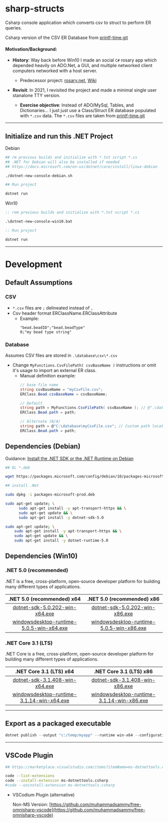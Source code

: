 # sharp-structs

Csharp console application which converts csv to struct to perform ER queries.

Csharp version of the CSV ER Database from [printf-time.git](https://github.com/mezcel/printf-time.git)

#### Motivation/Background:

- **History**: Way back before Win10 I made an social ```C#``` rosary app which depended heavily on ADO.Net, a GUI, and multiple networked client computers networked with a host server.
    - Predecessor project: [rosary.net](https://github.com/mezcel/rosary.net), [Wiki](https://mezcel.wixsite.com/rosary)

- **Revisit**: In 2021, I revisited the project and made a minimal single user stanalone TTY version.
    - **Exercise objective**: Instead of ADO/MySql, Tables, and Dictionaries... I just just use a Class/Struct ER database populated with ```*.csv``` data. The ```*.csv``` files are taken from [printf-time.git](https://github.com/mezcel/printf-time.git)

---

## Initialize and run this .NET Project

Debian
```bash
## rm previous builds and initialize with *.txt script *.cs
## .NET for Debian will also be installed if needed
## https://docs.microsoft.com/en-us/dotnet/core/install/linux-debian

./dotnet-new-console-debian.sh

## Run project

dotnet run
```

Win10
```bat
:: rem previous builds and initialize with *.txt script *.cs

.\dotnet-new-console-win10.bat

:: Run project

dotnet run
```

---

# Development

## Default Assumptions

### CSV

* ```*.csv``` files are ```;``` delineated instead of ```,```
* Csv header format ERClassName.ERClassAttribute
    * Example:
        ```csv
        "bead.beadID";"bead.beadType"
        0;"my bead type string"
        ```

### Database

Assumes CSV files are stored in ```.\database\csv\*.csv```

* Change ```MyFunctions.CsvFilePath( csvBaseName )``` instructions or omit it's usage to import an external ER class.
    * Manual definition example:
        ```cs
        // base file name
        string csvBaseName = "myCsvFile.csv";
        ERClass.Bead.csvBaseName = csvBaseName;

        // Default
        string path = MyFunctions.CsvFilePath( csvBaseName ); // @".\database\csv\myCsvFile.csv"
        ERClass.Bead.path = path;

        // Alternate (N/A)
        string path = @"C:\database\myCsvFile.csv"; // Custom path location
        ERClass.Bead.path = path;
        ```

## Dependencies (Debian)

Guidance: [Install the .NET SDK or the .NET Runtime on Debian](https://docs.microsoft.com/en-us/dotnet/core/install/linux-debian)

```sh
## DL *.deb

wget https://packages.microsoft.com/config/debian/10/packages-microsoft-prod.deb -O packages-microsoft-prod.deb

## install .Net

sudo dpkg -i packages-microsoft-prod.deb

sudo apt-get update; \
	  sudo apt-get install -y apt-transport-https && \
	  sudo apt-get update && \
	  sudo apt-get install -y dotnet-sdk-5.0

sudo apt-get update; \
    sudo apt-get install -y apt-transport-https && \
    sudo apt-get update && \
    sudo apt-get install -y dotnet-runtime-5.0
```

## Dependencies (Win10)

### .NET 5.0 (recommended)

.NET is a free, cross-platform, open-source developer platform for building many different types of applications.

| .NET 5.0 (recommended) x64 | .NET 5.0 (recommended) x86 |
| :---: | :---: |
| [dotnet-sdk-5.0.202-win-x64.exe](https://download.visualstudio.microsoft.com/download/pr/2de622da-5342-48ec-b997-8b025d8ee478/5c11b643ea7534f749cd3f0e0302715a/dotnet-sdk-5.0.202-win-x64.exe) | [dotnet-sdk-5.0.202-win-x86.exe](https://download.visualstudio.microsoft.com/download/pr/4e1426ee-1560-4df2-b307-692e28941ebf/aa8910349571ff68407e42ed63ee5f5d/dotnet-sdk-5.0.202-win-x86.exe) |
| [windowsdesktop-runtime-5.0.5-win-x64.exe](https://download.visualstudio.microsoft.com/download/pr/c1ef0b3f-9663-4fc5-85eb-4a9cadacdb87/52b890f91e6bd4350d29d2482038df1c/windowsdesktop-runtime-5.0.5-win-x64.exe) | [windowsdesktop-runtime-5.0.5-win-x86.exe](https://download.visualstudio.microsoft.com/download/pr/c089205d-4f58-4f8d-ad84-c92eaf2f3411/5cd3f9b3bd089c09df14dbbfb64124a4/windowsdesktop-runtime-5.0.5-win-x86.exe) |

### .NET Core 3.1 (LTS)

.NET Core is a free, cross-platform, open-source developer platform for building many different types of applications.

| .NET Core 3.1 (LTS) x64 | .NET Core 3.1 (LTS) x86 |
| :---: | :---: |
|[dotnet-sdk-3.1.408-win-x64.exe](https://download.visualstudio.microsoft.com/download/pr/fa20039c-5871-4597-8a7b-f0553a12edcc/4fb1cce6214049fe639dd230a9265133/dotnet-sdk-3.1.408-win-x64.exe)|[dotnet-sdk-3.1.408-win-x86.exe](https://download.visualstudio.microsoft.com/download/pr/d5821095-b8e2-47fd-b6a0-815beeefb0d4/f9b8a167f7e389b5e0207ada20caa1e9/dotnet-sdk-3.1.408-win-x86.exe)|
|[windowsdesktop-runtime-3.1.14-win-x64.exe](https://download.visualstudio.microsoft.com/download/pr/88437980-f813-4a01-865c-f992ad4909bb/9a936984781f6ce3526ffc946267e0ea/windowsdesktop-runtime-3.1.14-win-x64.exe)|[windowsdesktop-runtime-3.1.14-win-x86.exe](https://download.visualstudio.microsoft.com/download/pr/f449f435-25d3-4d5c-ad14-0c84f5131dea/a597530464689595a430407e440787c4/windowsdesktop-runtime-3.1.14-win-x86.exe)|

---

## Export as a packaged executable
```ps1
dotnet publish --output "c:/temp/myapp" --runtime win-x64 --configuration Release -p:PublishSingleFile=true -p:PublishTrimmed=true --self-contained true
```

---

## VSCode Plugin

```sh
## https://marketplace.visualstudio.com/items?itemName=ms-dotnettools.csharp

code --list-extensions
code --install-extension ms-dotnettools.csharp
#code --uninstall-extension ms-dotnettools.csharp
```

* VSCodium Plugin (alternative)

    Non-MS Version: [https://github.com/muhammadsammy/free-omnisharp-vscode](https://github.com/muhammadsammy/free-omnisharp-vscode)